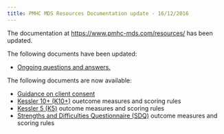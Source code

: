 ```yaml
---
title: PMHC MDS Resources Documentation update - 16/12/2016
---
```


<p>The documentation at <a href="https://www.pmhc-mds.com/resources/">https://www.pmhc-mds.com/resources/</a> has been updated.</p>

<p>The following documents have been updated:</p>
<ul>
    <li><a href="https://www.pmhc-mds.com/doc/pmhc-mds-q-and-a-20161212.pdf">Ongoing questions and answers.</a></li>
</ul>

<p>The following documents are now available:</p>
<ul>
    <li><a href="https://www.pmhc-mds.com/doc/pmhc-consent-guidance-D16-1362220-20161202.pdf">Guidance on client consent</a></li>
    <li><a href="https://www.pmhc-mds.com/doc/pmhc-scoring-k10p-20170210.pdf">Kessler 10+ (K10+)</a> ouetcome measures and scoring rules</li>
    <li><a href="https://www.pmhc-mds.com/doc/pmhc-scoring-k5-20161215.pdf">Kessler 5 (K5)</a> outcome measures and scoring rules</li>
    <li><a href="https://www.pmhc-mds.com/doc/pmhc-scoring-sdq-20161201.pdf">Strengths and Difficulties Questionnaire (SDQ)</a> outcome measures and scoring rules</li>
</ul>
